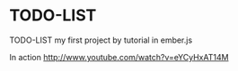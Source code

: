 TODO-LIST
=========

TODO-LIST my first project by tutorial in ember.js

In action http://www.youtube.com/watch?v=eYCyHxAT14M